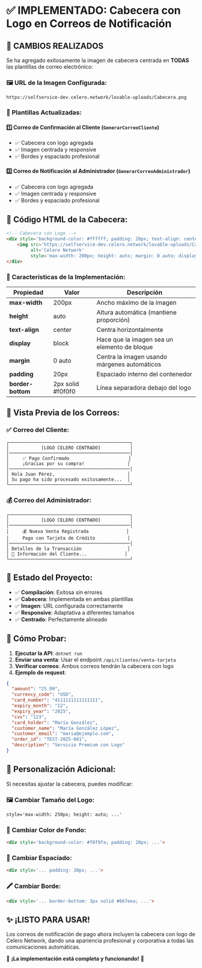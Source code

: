 # ✅ IMPLEMENTADO: Cabecera con Logo en Correos de Notificación

## 🎯 **CAMBIOS REALIZADOS**

Se ha agregado exitosamente la imagen de cabecera centrada en **TODAS** las plantillas de correo electrónico:

### 🖼️ **URL de la Imagen Configurada:**
```
https://selfservice-dev.celero.network/lovable-uploads/Cabecera.png
```

### 📧 **Plantillas Actualizadas:**

#### 1️⃣ **Correo de Confirmación al Cliente** (`GenerarCorreoCliente`)
- ✅ Cabecera con logo agregada
- ✅ Imagen centrada y responsive
- ✅ Bordes y espaciado profesional

#### 2️⃣ **Correo de Notificación al Administrador** (`GenerarCorreoAdministrador`) 
- ✅ Cabecera con logo agregada
- ✅ Imagen centrada y responsive
- ✅ Bordes y espaciado profesional

## 🎨 **Código HTML de la Cabecera:**

```html
<!-- Cabecera con Logo -->
<div style='background-color: #ffffff; padding: 20px; text-align: center; border-bottom: 2px solid #f0f0f0;'>
    <img src='https://selfservice-dev.celero.network/lovable-uploads/Cabecera.png' 
         alt='Celero Network' 
         style='max-width: 200px; height: auto; margin: 0 auto; display: block;' />
</div>
```

### 🔧 **Características de la Implementación:**

| Propiedad | Valor | Descripción |
|-----------|-------|-------------|
| **max-width** | 200px | Ancho máximo de la imagen |
| **height** | auto | Altura automática (mantiene proporción) |
| **text-align** | center | Centra horizontalmente |
| **display** | block | Hace que la imagen sea un elemento de bloque |
| **margin** | 0 auto | Centra la imagen usando márgenes automáticos |
| **padding** | 20px | Espaciado interno del contenedor |
| **border-bottom** | 2px solid #f0f0f0 | Línea separadora debajo del logo |

## 📧 **Vista Previa de los Correos:**

### ✅ **Correo del Cliente:**
```
┌─────────────────────────────────────────────┐
│            [LOGO CELERO CENTRADO]           │
│─────────────────────────────────────────────│
│     ✅ Pago Confirmado                      │
│     ¡Gracias por su compra!                │
│─────────────────────────────────────────────│
│ Hola Juan Pérez,                           │
│ Su pago ha sido procesado exitosamente...  │
└─────────────────────────────────────────────┘
```

### 💰 **Correo del Administrador:**
```
┌─────────────────────────────────────────────┐  
│            [LOGO CELERO CENTRADO]           │
│─────────────────────────────────────────────│
│     💰 Nueva Venta Registrada              │
│     Pago con Tarjeta de Crédito            │
│─────────────────────────────────────────────│
│ Detalles de la Transacción                 │
│ 👤 Información del Cliente...              │
└─────────────────────────────────────────────┘
```

## 🚀 **Estado del Proyecto:**

- ✅ **Compilación**: Exitosa sin errores
- ✅ **Cabecera**: Implementada en ambas plantillas
- ✅ **Imagen**: URL configurada correctamente
- ✅ **Responsive**: Adaptativa a diferentes tamaños
- ✅ **Centrado**: Perfectamente alineado

## 🧪 **Cómo Probar:**

1. **Ejecutar la API**: `dotnet run`
2. **Enviar una venta**: Usar el endpoint `/api/clientes/venta-tarjeta`
3. **Verificar correos**: Ambos correos tendrán la cabecera con logo
4. **Ejemplo de request**:
```json
{
  "amount": "25.99",
  "currency_code": "USD",
  "card_number": "4111111111111111",
  "expiry_month": "12", 
  "expiry_year": "2025",
  "cvv": "123",
  "card_holder": "María González",
  "customer_name": "María González López",
  "customer_email": "maria@ejemplo.com",
  "order_id": "TEST-2025-001",
  "description": "Servicio Premium con Logo"
}
```

## 📐 **Personalización Adicional:**

Si necesitas ajustar la cabecera, puedes modificar:

### 🖼️ **Cambiar Tamaño del Logo:**
```html
style='max-width: 250px; height: auto; ...'
```

### 🎨 **Cambiar Color de Fondo:**
```html
<div style='background-color: #f8f9fa; padding: 20px; ...'>
```

### 📏 **Cambiar Espaciado:**
```html
<div style='... padding: 30px; ...'>
```

### 🖍️ **Cambiar Borde:**
```html
<div style='... border-bottom: 3px solid #667eea; ...'>
```

## ✨ **¡LISTO PARA USAR!**

Los correos de notificación de pago ahora incluyen la cabecera con logo de Celero Network, dando una apariencia profesional y corporativa a todas las comunicaciones automáticas.

🎊 **¡La implementación está completa y funcionando!** 🎊
